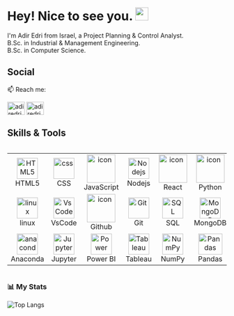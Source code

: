 
# Hey! Nice to see you. <img src="https://media.giphy.com/media/hvRJCLFzcasrR4ia7z/giphy.gif" width="30px">
I'm Adir Edri from Israel, a Project Planning & Control Analyst. <br> 
B.Sc. in Industrial & Management Engineering. <br>
B.Sc. in Computer Science.

## Social

📫 Reach me:

<a href="https://www.linkedin.com/in/adiredri/" target="blank"><img align="center" src="https://raw.githubusercontent.com/rahuldkjain/github-profile-readme-generator/master/src/images/icons/Social/linked-in-alt.svg" alt="adiredri" height="30" width="40" /></a>
<a href="mailto:adire7399@gmail.com" target="blank"><img align="center" src="https://logos-world.net/wp-content/uploads/2020/11/Gmail-Logo.png" alt="adiredri" height="30" width="40"/></a>

## Skills & Tools 

<!-- START TABLE -->

<div style="display: flex; align-items: flex-start; align: center">
<table align="center">
  <tr>
      <td align="center"  width="96">
        <img src="https://skillicons.dev/icons?i=html" width="48" height="48" alt="HTML5" />
      <br>HTML5
    </td>
        <td align="center" width="96">
        <img src="https://skillicons.dev/icons?i=css" width="48" height="48" alt="css" />
      <br>CSS
    </td>
    <td align="center" width="96">
        <img src="https://techstack-generator.vercel.app/js-icon.svg" alt="icon" width="65" height="65" />
      <br>JavaScript
    </td>
    <td align="center" width="96">
        <img src="https://skillicons.dev/icons?i=nodejs" width="48" height="48" alt="Nodejs" />
      <br>Nodejs
      </td>
    <td align="center" width="96">
        <img src="https://techstack-generator.vercel.app/react-icon.svg" alt="icon" width="65" height="65" />
      <br>React
    </td>
    <td align="center" width="96">
      <a href="#macropower-tech">
        <img src="https://techstack-generator.vercel.app/python-icon.svg" alt="icon" width="65" height="65" />
      </a>
      <br>Python
    </td>
    <td align="center" width="96">
        <img src="https://techstack-generator.vercel.app/cpp-icon.svg" alt="icon" width="65" height="65" />
      <br>C++
    </td>
    <td align="center" width="96">
        <img src="https://techstack-generator.vercel.app/csharp-icon.svg" alt="icon" width="65" height="65" />
      <br>C#
    </td>
  </tr>
  <tr>
    <td align="center" width="96">
        <img src="https://skillicons.dev/icons?i=linux" width="48" height="48" alt="linux" />
      <br>linux
    </td>
    <td align="center" width="96">
        <img src="https://skillicons.dev/icons?i=vscode" width="48" height="48" alt="VsCode" />
      <br>VsCode
    </td>
    <td align="center" width="96">
        <img src="https://techstack-generator.vercel.app/github-icon.svg" alt="icon" width="65" height="65" />
      <br>Github
    </td>
    <td align="center" width="96"> 
        <img src="https://user-images.githubusercontent.com/25181517/192108372-f71d70ac-7ae6-4c0d-8395-51d8870c2ef0.png" width="48" height="48" alt="Git" />
      <br>Git
    </td>
    <td align="center" width="96">
        <img src="https://www.tutorialsteacher.com/Content/images/home/sql.png" width="48" height="48" alt="SQL" />
      <br>SQL
    </td>
    <td align="center" width="96">
        <img src="https://skillicons.dev/icons?i=mongodb" width="48" height="48" alt="MongoDB" />
      <br>MongoDB
    </td>
    <td align="center" width="96">
        <img src="https://techstack-generator.vercel.app/mysql-icon.svg" alt="icon" width="65" height="65" />
      <br>MySQL
    </td>
    <td align="center" width="96">
        <img src="https://skillicons.dev/icons?i=postgres" width="48" height="48" alt="PostgreSQL" />
      <br>PostgreSQL
    </td>
  </tr>
 <tr>
   <td align="center" width="96">
        <img src="https://skillicons.dev/icons?i=anaconda" width="48" height="48" alt="anaconda" />
      <br>Anaconda
    </td>
    <td align="center" width="96">
        <img src="https://upload.wikimedia.org/wikipedia/commons/thumb/3/38/Jupyter_logo.svg/1200px-Jupyter_logo.svg.png" width="48" height="48" alt="Jupyter" />
      <br>Jupyter
    </td>
    <td align="center" width="96">
        <img src="https://upload.wikimedia.org/wikipedia/commons/thumb/c/cf/New_Power_BI_Logo.svg/1200px-New_Power_BI_Logo.svg.png" width="48" height="48" alt="Power" />
      <br>Power BI
    </td>
    <td align="center" width="96">
        <img src="https://cdn.worldvectorlogo.com/logos/tableau-software.svg" width="48" height="48" alt="Tableau" />
      <br>Tableau
    </td>
    <td align="center" width="96">
        <img src="https://miro.medium.com/v2/resize:fit:1001/1*vPezx00A1u0WAfS8e8wBXQ.png" width="48" height="48" alt="NumPy" />
      <br>NumPy
    </td>
    <td align="center" width="96">
        <img src="https://geo-python-site.readthedocs.io/en/latest/_images/pandas_logo.png" width="55" height="48" alt="Pandas" />
      <br>Pandas
    </td>
    <td align="center" width="96">
        <img src="https://upload.wikimedia.org/wikipedia/commons/thumb/8/84/Matplotlib_icon.svg/2048px-Matplotlib_icon.svg.png" width="48" height="48" alt="Matplotlib" />
      <br>Matplotlib
    </td>
    <td align="center" width="96">
        <img src="https://user-images.githubusercontent.com/315810/92161415-9e357100-edfe-11ea-917d-f9e33fd60741.png" width="48" height="48" alt="Seaborn" />
      <br>Seaborn
    </td>
 </tr>
</table>
</div>

<!-- END TABLE -->

### 📊 My Stats
![Top Langs](https://github-readme-stats.vercel.app/api/top-langs/?username=adiredri&layout=compact&theme=transparent)

